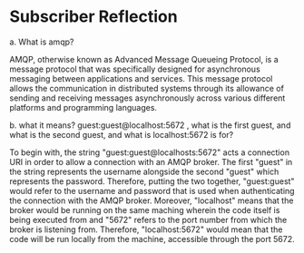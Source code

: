# Subscriber Reflection

a. What is amqp? <br>

AMQP, otherwise known as Advanced Message Queueing Protocol, is a message protocol that was specifically designed for
asynchronous messaging between applications and services. This message protocol allows the communication in distributed systems 
through its allowance of sending and receiving messages asynchronously across various different platforms and programming languages.

b. what it means? guest:guest@localhost:5672 , what is the first guest, and what is the second guest, and what is localhost:5672 is for? <br>

To begin with, the string "guest:guest@localhosts:5672" acts a connection URI in order to allow a connection with an AMQP
broker. The first "guest" in the string represents the username alongside the second "guest" which represents the password. Therefore,
putting the two together, "guest:guest" would refer to the username and password that is used when authenticating the 
connection with the AMQP broker. Moreover, "localhost" means that the broker would be running on the same maching wherein
the code itself is being executed from and "5672" refers to the port number from which the broker is listening from. Therefore, "localhost:5672" would mean that the code will be run locally from the machine, accessible through the port 5672.
